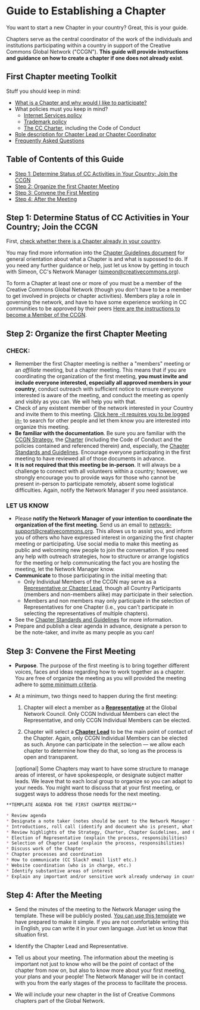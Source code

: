 # Guide to Establishing a Chapter

You want to start a new Chapter in your country? Great, this is your guide.

Chapters serve as the central coordinator of the work of the individuals and institutions participating within a country in support of the Creative Commons Global Network ("CCGN"). **This guide will provide instructions and guidance on how to create a chapter if one does not already exist**. 

## First Chapter meeting Toolkit

Stuff you should keep in mind:

* [What is a Chapter and why would I like to participate?](https://github.com/creativecommons/global-network-strategy/blob/master/docs/chapters-standards.md)
* What policies must you keep in mind? 
    * [Internet Services policy](https://creativecommons.org/policies/#Internet%20Services)
    * [Trademark policy](https://creativecommons.org/policies/#trademark)
    * [The CC Charter](https://creativecommons.org/wp-content/uploads/2017/11/Global_Network_Membership_Charter.pdf), including the Code of Conduct
* [Role description for Chapter Lead or Chapter Coordinator](https://github.com/creativecommons/global-network-strategy/blob/master/docs/Role_descriptions_GNC_rep_and_Chapter_lead.md)
* [Frequently Asked Questions](https://network.creativecommons.org/docs-and-faqs/)

## Table of Contents of this Guide

  * [Step 1: Determine Status of CC Activities in Your Country; Join the CCGN](#step-1-determine-status-of-cc-activities-in-your-country-join-the-ccgn)
  * [Step 2: Organize the first Chapter Meeting](#step-2-organize-the-first-chapter-meeting)
  * [Step 3: Convene the First Meeting](#step-3-convene-the-first-meeting)
  * [Step 4: After the Meeting](#step-4-after-the-meeting)


## Step 1: Determine Status of CC Activities in Your Country; Join the CCGN

First, [check whether there is a Chapter already in your country](https://network.creativecommons.org/chapter).

You may find more information into the [Chapter Guidelines document](https://github.com/creativecommons/global-network-strategy/blob/master/docs/chapters-standards.md) for general orientation about what a Chapter is and what is supossed to do. If you need any further guidance or help, just let us know by getting in touch with Simeon, CC's Network Manager (simeon@creativecommons.org).

To form a Chapter at least one or more of you must be a member of the Creative Commons Global Network (though you don't have to be a member to get involved in projects or chapter activities). Members play a role in governing the network, and have to have some experience working in CC communities to be approved by their peers [Here are the instructions to become a Member of the CCGN](https://network.creativecommons.org/sign-up/individual/). 

## Step 2: Organize the first Chapter Meeting

### CHECK: 

* Remember the first Chapter meeting is neither a "members" meeting or an _affiliate_ meeting, but a chapter meeting. This means that if you are coordinating the organization of the first meeting, **you must invite and include everyone interested, especially all approved members in your country**, conduct outreach with sufficient notice to ensure everyone interested is aware of the meeting, and conduct the meeting as openly and visibly as you can. We will help you with that. 
* Check of any existent member of the network interested in your Country and invite them to this meeting. [Click here -it requires you to be logged in-](https://network.creativecommons.org/search-members-chapter-interest/) to search for other people and let them know you are interested into organize this meeting. 
* **Be familiar with the documentation**. Be sure you are familiar with the [CCGN Strategy](https://github.com/creativecommons/global-network-strategy/blob/master/GlobalNetworkStrategy-Final.md), the [Charter](https://github.com/creativecommons/global-network-strategy/blob/master/docs/Global_Network_Membership_Charter.md) (including the Code of Conduct and the policies contained and referenced therein) and, especially, the [Chapter Standards and Guidelines](https://github.com/creativecommons/global-network-strategy/blob/master/docs/chapters-standards.md). Encourage everyone participating in the first meeting to have reviewed all of those documents in advance. 
* **It is not required that this meeting be in-person**. It will always be a challenge to connect with all volunteers within a country; however, we strongly encourage you to provide ways for those who cannot be present in-person to participate remotely, absent some logistical difficulties. Again, notify the Network Manager if you need assistance.

### LET US KNOW

* Please **notify the Network Manager of your intention to coordinate the organization of the first meeting**. Send us an email to [network-support@creativecommons.org](mailto:network-support@creativecommons.org). This allows us to assist you, and inform you of others who have expressed interest in organizing the first chapter meeting or participating. Use social media to make this meeting as public and welcoming new people to join the conversation. If you need any help with outreach strategies, how to structure or arrange logistics for the meeting or help communicating the fact you are hosting the meeting, let the Network Manager know. 
* **Communicate** to those participating in the initial meeting that:
	* Only Individual Members of the CCGN may serve as a [Representative or Chapter Lead](https://github.com/creativecommons/global-network-strategy/blob/master/docs/Role_descriptions_GNC_rep_and_Chapter_lead.md), though all Country Participants (members and non-members alike) may participate in their selection. 
	* Members and non members may only participate in the selection of Representatives for one Chapter (i.e., you can't participate in selecting the representatives of multiple chapters).
* See the [Chapter Standards and Guidelines](https://github.com/creativecommons/global-network-strategy/blob/master/docs/chapters-standards.md) for more information.
* Prepare and publish a clear agenda in advance, designate a person to be the note-taker, and invite as many people as you can!

## Step 3: Convene the First Meeting

* **Purpose**. The purpose of the first meeting is to bring together different voices, faces and ideas regarding how to work together as a chapter. You are free of organize the meeting as you will provided the meeting adhere to [some minimum criteria](https://github.com/creativecommons/global-network-strategy/blob/master/docs/chapters-standards.md). 

* At a minimum, two things need to happen during the first meeting:

    1. Chapter will elect a member as a [**Representative**](https://github.com/creativecommons/global-network-strategy/blob/master/docs/Role_descriptions_GNC_rep_and_Chapter_lead.md) at the Global Network Council. Only CCGN Individual Members can elect the Representative, and only CCGN Individual Members can be elected.

    2. Chapter will select a [**Chapter Lead**](https://github.com/creativecommons/global-network-strategy/blob/master/docs/Role_descriptions_GNC_rep_and_Chapter_lead.md) to be the main point of contact of the Chapter. Again, only CCGN Individual Members can be elected as such. Anyone can participate in the selection — we allow each chapter to determine how they do that, so long as the process is open and transparent.
    
    [optional] Some Chapters may want to have some structure to manage areas of interest, or have spokespeople, or designate subject matter leads. We leave that to each local group to organize so you can adapt to your needs. You might want to discuss that at your first meeting, or suggest ways to address those needs for the next meeting.

```markdown
**TEMPLATE AGENDA FOR THE FIRST CHAPTER MEETING**

* Review agenda
* Designate a note taker (notes should be sent to the Network Manager for publication [on the CCGN website](https://network.creativecommons.org) promptly following the meeting)
* Introductions, roll call (identify and document who is present, what their interests are, etc.)
* Review highlights of the Strategy, Charter, Chapter Guidelines, and Codes of Conduct
* Election of Representative (explain the process, responsibilities)
* Selection of Chapter Lead (explain the process, responsibilities)
* Discuss work of the Chapter
* Chapter processes and coordination
* How to communicate (CC Slack? email list? etc.)
* Website coordination (who is in charge, etc.)
* Identify substantive areas of interest
* Explain any important and/or sensitive work already underway in country, and persons on point for those efforts
```

## Step 4: After the Meeting

* Send the minutes of the meeting to the Network Manager using the template. These will be publicly posted. [You can use this template](https://docs.google.com/document/d/1Iu-6wzAbeWmqTr7CRY59zHbLHTsbvKVx_dy2A-OcWaU/edit?usp=sharing) we have prepared to make it simple. If you are not comfortable writing this in English, you can write it in your own language. Just let us know that situation first. 

* Identify the Chapter Lead and Representative.

* Tell us about your meeting. The information about the meeting is important not just to know who will be the point of contact of the chapter from now on, but also to know more about your first meeting, your plans and your people! The Network Manager will be in contact with you from the early stages of the process to facilitate the process.

* We will include your new chapter in the list of Creative Commons chapters part of the Global Network.

